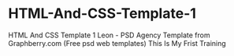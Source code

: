 # HTML-And-CSS-Template-1
HTML And CSS Template 1
Leon - PSD Agency Template from Graphberry.com (Free psd web templates)
This Is My Frist Training
